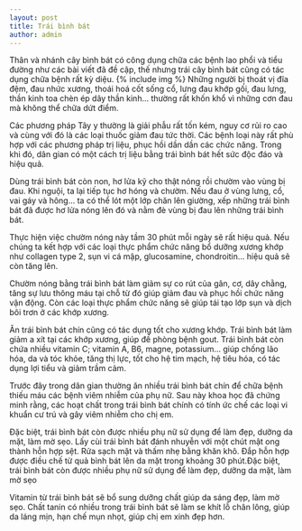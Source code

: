 ```yaml
---
layout: post
title: Trái bình bát
author: admin
---
```

Thân và nhánh cây bình bát có công dụng chữa các bệnh lao phổi và tiểu đường như các bài viết đã đề cập, thế nhưng trái cây bình bát cũng có tác dụng chữa bệnh rất kỳ diệu.
{% include img %}
Những người bị thoát vị đĩa đệm, đau nhức xương, thoái hoá cốt sống cổ, lưng đau khớp gối, đau lưng, thần kinh toa chèn ép dây thần kinh… thường rất khốn khổ vì những cơn đau mà không thể chữa dứt điểm.

Các phương pháp Tây y thường là giải phẫu rất tốn kém, nguy cơ rủi ro cao và cùng với đó là các loại thuốc giảm đau tức thời. Các bệnh loại này rất phù hợp với các phương pháp trị liệu, phục hồi dần dần các chức năng. Trong khi đó, dân gian có một cách trị liệu bằng trái bình bát hết sức độc đáo và hiệu quả.

Dùng trái bình bát còn non, hơ lửa kỹ cho thật nóng rồi chườm vào vùng bị đau. Khi nguội, ta lại tiếp tục hơ hóng và chườm. Nếu đau ở vùng lưng, cổ, vai gáy và hông… ta có thể lót một lớp chăn lên giường, xếp những trái bình bát đã được hơ lửa nóng lên đó và nằm đè vùng bị đau lên những trái bình bát.

Thực hiện việc chườm nóng này tầm 30 phút mỗi ngày sẽ rất hiệu quả. Nếu chúng ta kết hợp với các loại thực phẩm chức năng bổ dưỡng xương khớp như collagen type 2, sụn vi cá mập, glucosamine, chondroitin… hiệu quả sẽ còn tăng lên.

Chườm nóng bằng trái bình bát làm giảm sự co rút của gân, cơ, dây chằng, tăng sự lưu thông máu tại chỗ từ đó giúp giảm đau và phục hồi chức năng vận động. Còn các loại thực phẩm chức năng sẽ giúp tái tạo lớp sụn và dịch bôi trơn ở các khớp xương.

Ăn trái bình bát chín cũng có tác dụng tốt cho xương khớp. Trái bình bát làm giảm a xít tại các khớp xương, giúp đề phòng bệnh gout. Trái bình bát còn chứa nhiều vitamin C; vitamin A, B6, magne, potassium… giúp chống lão hóa, da và tóc khỏe, tăng thị lực, tốt cho hệ tim mạch, hệ tiêu hóa, có tác dụng lợi tiểu và giảm trầm cảm.

Trước đây trong dân gian thường ăn nhiều trái bình bát chín để chữa bệnh thiếu máu các bệnh viêm nhiễm của phụ nữ. Sau này khoa học đã chứng minh rằng, các hoạt chất trong trái bình bát chính có tính ức chế các loại vi khuẩn cư trú và gây viêm nhiễm cho chị em.

Đặc biệt, trái bình bát còn được nhiều phụ nữ sử dụng để làm đẹp, dưỡng da mặt, làm mờ sẹo. Lấy cùi trái bình bát đánh nhuyễn với một chút mật ong thành hỗn hợp sệt. Rửa sạch mặt và thấm nhẹ bằng khăn khô. Đắp hỗn hợp được điều chế từ quả bình bát lên da mặt trong khoảng 30 phút.Đặc biệt, trái bình bát còn được nhiều phụ nữ sử dụng để làm đẹp, dưỡng da mặt, làm mờ sẹo

Vitamin từ trái bình bát sẽ bổ sung dưỡng chất giúp da sáng đẹp, làm mờ sẹo. Chất tanin có nhiều trong trái bình bát sẽ làm se khít lỗ chân lông, giúp da láng mịn, hạn chế mụn nhọt, giúp chị em xinh đẹp hơn.

